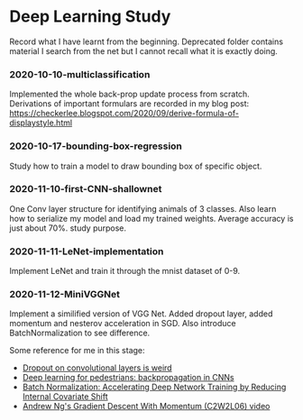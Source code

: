# Deep Learning Study
Record what I have learnt from the beginning. Deprecated folder contains material I search from the net but I cannot recall what it is exactly doing.

### 2020-10-10-multiclassification
Implemented the whole back-prop update process from scratch. Derivations of important formulars are recorded in my blog post:
https://checkerlee.blogspot.com/2020/09/derive-formula-of-displaystyle.html

### 2020-10-17-bounding-box-regression
Study how to train a model to draw bounding box of specific object.

### 2020-11-10-first-CNN-shallownet
One Conv layer structure for identifying animals of 3 classes. Also learn how to serialize my model and load my trained weights. Average accuracy is just about 70%. study purpose.

### 2020-11-11-LeNet-implementation
Implement LeNet and train it through the mnist dataset of 0-9.

### 2020-11-12-MiniVGGNet
Implement a similified version of VGG Net. Added dropout layer, added momentum and nesterov acceleration in SGD. Also introduce BatchNormalization to see difference. 

Some reference for me in this stage:
- [Dropout on convolutional layers is weird](https://towardsdatascience.com/dropout-on-convolutional-layers-is-weird-5c6ab14f19b2)
- [Deep learning for pedestrians: backpropagation in CNNs](https://arxiv.org/abs/1811.11987)
- [Batch Normalization: Accelerating Deep Network Training by Reducing Internal Covariate Shift](https://arxiv.org/abs/1502.03167)
- [Andrew Ng's Gradient Descent With Momentum (C2W2L06) video](https://www.youtube.com/watch?v=k8fTYJPd3_I)
